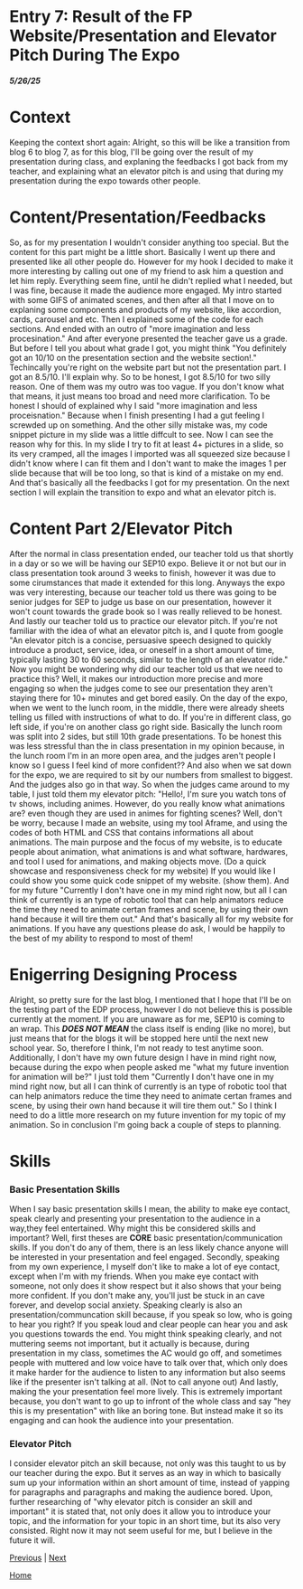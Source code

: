 # Entry 7: Result of the FP Website/Presentation and Elevator Pitch During The Expo
##### 5/26/25
# Context
Keeping the context short again: Alright, so this will be like a transition from blog 6 to blog 7, as for this blog, I'll be going over the result of my presentation during class, and explaning the feedbacks I got back from my teacher, and explaining what an elevator pitch is and using that during my presentation during the expo towards other people.
# Content/Presentation/Feedbacks
So, as for my presentation I wouldn't consider anything too special. But the content for this part might be a little short. Basically I went up there and presented like all other people do. However for my hook I decided to make it more interesting by calling out one of my friend to ask him a question and let him reply. Everything seem fine, until he didn't replied what I needed, but I was fine, because it made the audience more engaged. My intro started with some GIFS of animated scenes, and then after all that I move on to explaning some components and products of my website, like accordion, cards, carousel and etc. Then I explained some of the code for each sections. And ended with an outro of "more imagination and less procesination." And after everyone presented the teacher gave us a grade. But before I tell you about what grade I got, you might think "You definitely got an 10/10 on the presentation section and the website section!." Techincally you're right on the website part but not the presentation part. I got an 8.5/10. I'll explain why. So to be honest, I got 8.5/10 for two silly reason. One of them was my outro was too vague. If you don't know what that means, it just means too broad and need more clarification. To be honest I should of explained why I said "more imagination and less proceisnation." Because when I finish presenting I had a gut feeling I screwded up on something. And the other silly mistake was, my code snippet picture in my slide was a little diffcult to see. Now I can see the reason why for this. In my slide I try to fit at least 4+ pictures in a slide, so its very cramped, all the images I imported was all squeezed size because I didn't know where I can fit them and I don't want to make the images 1 per slide because that will be too long, so that is kind of a mistake on my end. And that's basically all the feedbacks I got for my presentation. On the next section I will explain the transition to expo and what an elevator pitch is.
# Content Part 2/Elevator Pitch
After the normal in class presentation ended, our teacher told us that shortly in a day or so we will be having our SEP10 expo. Believe it or not but our in class presentation took around 3 weeks to finish, however it was due to some cirumstances that made it extended for this long. Anyways the expo was very interesting, because our teacher told us there was going to be senior judges for SEP to judge us base on our presentation, however it won't count towards the grade book so I was really relieved to be honest. And lastly our teacher told us to practice our elevator pitch. If you're not familiar with the idea of what an elevator pitch is,
and I quote from google "An elevator pitch is a concise, persuasive speech designed to quickly introduce a product, service, idea, or oneself in a short amount of time, typically lasting 30 to 60 seconds, similar to the length of an elevator ride." Now you might be wondering why did our teacher told us that we need to practice this? Well, it makes our introduction more precise and more engaging so when the judges come to see our presentation they aren't staying there for 10+ minutes and get bored easily. On the day of the expo, when we went to the lunch room, in the middle, there were already sheets telling us filled with instructions of what to do. If you're in different class, go left side, if you're on another class go right side. Basically the lunch room was split into 2 sides, but still 10th grade presentations. To be honest this was less stressful than the in class presentation in my opinion because, in the lunch room I'm in an more open area, and the judges aren't people I know so I guess I feel kind of more confident?? And also when we sat down for the expo, we are required to sit by our numbers from smallest to biggest. And the judges also go in that way. So when the judges came around to my table, I just told them my elevator pitch: "Hello!, I'm sure you watch tons of tv shows, including animes. However, do you really know what animations are? even though they are used in animes for fighting scenes? Well, don't be worry, because I made an website, using my tool Aframe, and using the codes of both HTML and CSS that contains informations all about animations. The main purpose and the focus of my website, is to educate people about animation, what animations is and what software, hardwares, and tool I used for animations, and making objects move. (Do a quick showcase and responsiveness check for my website) If you would like I could show you some quick code snippet of my website. (show them).  And for my future "Currently I don't have one in my mind right now, but all I can think of currently is an type of robotic tool that can help animators reduce the time they need to animate certan frames and scene, by using their own hand because it will tire them out." And that's basically all for my website for animations. If you have any questions please do ask, I would be happily to the best of my ability to respond to most of them!
# Enigerring Designing Process
Alright, so pretty sure for the last blog, I mentioned that I hope that I'll be on the testing part of the EDP process, however I do not believe this is possible currently at the moment. If you are unaware as for me, SEP10 is coming to an wrap. This <strong><em>DOES NOT MEAN</strong></em> the class itself is ending (like no more), but just means that for the blogs it will be stopped here until the next new school year. So, therefore I think, I'm not ready to test anytime soon. Additionally, I don't have my own future design I have in mind right now, because during the expo when people asked me "what my future invention for animation will be?" I just told them "Currently I don't have one in my mind right now, but all I can think of currently is an type of robotic tool that can help animators reduce the time they need to animate certan frames and scene, by using their own hand because it will tire them out." So I think I need to do a little more research on my future invention for my topic of my animation. So in conclusion I'm going back a couple of steps to planning.

# Skills
### Basic Presentation Skills
When I say basic presentation skills I mean, the ability to make eye contact, speak clearly and presenting your presentation to the audience in a way,they feel entertained. Why might this be considered skills and important? Well, first theses are <strong>CORE</strong> basic presentation/communication skills. If you don't do any of them, there is an less likely chance anyone will be interested in your presentation and feel engaged. Secondly, speaking from my own experience, I myself don't like to make a lot of eye contact, except when I'm with my friends. When you make eye contact with someone, not only does it show respect but it also shows that your being more confident. If you don't make any, you'll just be stuck in an cave forever, and develop social anxiety. Speaking clearly is also an presentation/communcation skill because, if you speak so low, who is going to hear you right? If you speak loud and clear people can hear you and ask you questions towards the end. You might think speaking clearly, and not muttering seems not important, but it actually is because, during presentation in my class, sometimes the AC would go off, and sometimes people with muttered and low voice have to talk over that, which only does it make harder for the audience to listen to any information but also seems like if the presenter isn't talking at all. (Not to call anyone out) And lastly, making the your presentation feel more lively. This is extremely important because, you don't want to go up to infront of the whole class and say "hey this is my presentation" with like an boring tone. But instead make it so its engaging and can hook the audience into your presentation.
### Elevator Pitch
I consider elevator pitch an skill because, not only was this taught to us by our teacher during the expo. But it serves as an way in which to basically sum up your information within an short amount of time, instead of yapping for paragraphs and paragraphs and making the audience bored. Upon, further researching of "why elevator pitch is consider an skill and important" it is stated that, not only does it allow you to introduce your topic, and the information for your topic in an short time, but its also very consisted. Right now it may not seem useful for me, but I believe in the future it will.



[Previous](entry06.md) | [Next](entry08.md)

[Home](../README.md)
